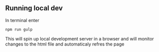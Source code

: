 ## Running local dev
In terminal enter
```
npm run gulp
```
This will spin up local development server in a browser and will monitor changes to the html file and automaticaly refres the page